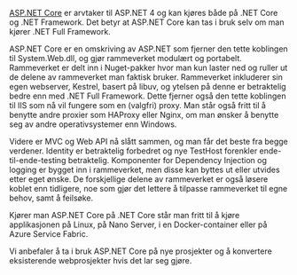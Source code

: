 [ASP\.NET Core](https://www.asp.net/core/overview/aspnet-vnext) er arvtaker til ASP\.NET 4 og kan kjøres både på .NET Core og .NET Framework. Det betyr at ASP\.NET Core kan tas i bruk selv om man kjører .NET Full Framework.

ASP\.NET Core er en omskriving av ASP\.NET som fjerner den tette koblingen til System.Web.dll, og gjør rammeverket modulært og portabelt. Rammeverket er delt inn i Nuget-pakker hvor man kun laster ned og ruller ut de delene av rammeverket man faktisk bruker. Rammeverket inkluderer sin egen webserver, Kestrel, basert på libuv, og ytelsen på denne er betraktelig bedre enn med .NET Full Framework. Dette fjerner også den tette koblingen til IIS som nå vil fungere som en (valgfri) proxy. Man står også fritt til å benytte andre proxier som HAProxy eller Nginx, om man ønsker å benytte seg av andre operativsystemer enn Windows.

Videre er MVC og Web API nå slått sammen, og man får det beste fra begge verdener. Identity er betraktelig forbedret og nye TestHost forenkler ende-til-ende-testing betraktelig. Komponenter for Dependency Injection og logging er bygget inn i rammeverket, men disse kan byttes ut eller utvides etter eget ønske. De forskjellige delene av rammeverket er også løsere koblet enn tidligere, noe som gjør det lettere å tilpasse rammeverket til egne behov, samt å feilsøke.

Kjører man ASP\.NET Core på .NET Core står man fritt til å kjøre applikasjonen på Linux, på Nano Server, i en Docker-container eller på Azure Service Fabric. 

Vi anbefaler å ta i bruk ASP\.NET Core på nye prosjekter og å konvertere eksisterende webprosjekter hvis det lar seg gjøre.